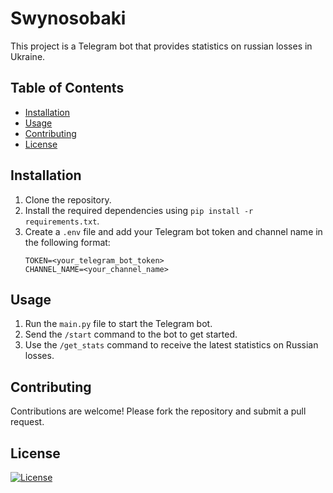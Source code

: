 # Swynosobaki

This project is a Telegram bot that provides statistics on russian losses in Ukraine.

## Table of Contents

- [Installation](#installation)
- [Usage](#usage)
- [Contributing](#contributing)
- [License](#license)

## Installation

1. Clone the repository.
2. Install the required dependencies using `pip install -r requirements.txt`.
3. Create a `.env` file and add your Telegram bot token and channel name in the following format:
   ```
   TOKEN=<your_telegram_bot_token>
   CHANNEL_NAME=<your_channel_name>
   ```

## Usage

1. Run the `main.py` file to start the Telegram bot.
2. Send the `/start` command to the bot to get started.
3. Use the `/get_stats` command to receive the latest statistics on Russian losses.

## Contributing

Contributions are welcome! Please fork the repository and submit a pull request.

## License

[![License](https://img.shields.io/badge/license-MIT-blue.svg)](https://opensource.org/licenses/MIT)
